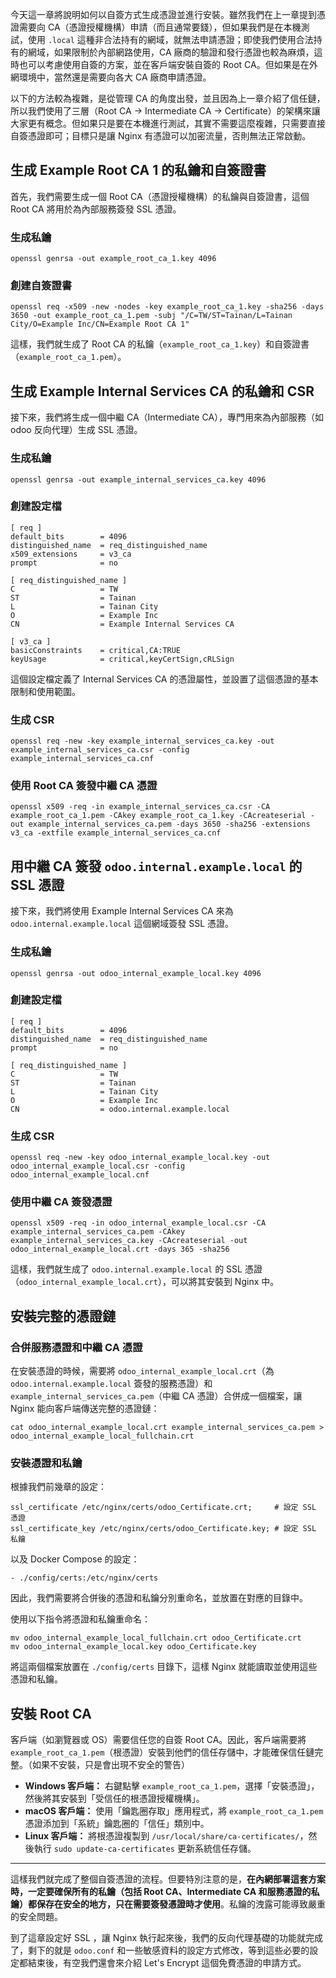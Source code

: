 今天這一章將說明如何以自簽方式生成憑證並進行安裝。雖然我們在上一章提到憑證需要向 CA（憑證授權機構）申請（而且通常要錢），但如果我們是在本機測試，使用 `.local` 這種非合法持有的網域，就無法申請憑證；即使我們使用合法持有的網域，如果限制於內部網路使用，CA 廠商的驗證和發行憑證也較為麻煩，這時也可以考慮使用自簽的方案，並在客戶端安裝自簽的 Root CA。但如果是在外網環境中，當然還是需要向各大 CA 廠商申請憑證。

以下的方法較為複雜，是從管理 CA 的角度出發，並且因為上一章介紹了信任鏈，所以我們使用了三層（Root CA -> Intermediate CA -> Certificate）的架構來讓大家更有概念。但如果只是要在本機進行測試，其實不需要這麼複雜，只需要直接自簽憑證即可；目標只是讓 Nginx 有憑證可以加密流量，否則無法正常啟動。

## 生成 Example Root CA 1 的私鑰和自簽證書

首先，我們需要生成一個 Root CA（憑證授權機構）的私鑰與自簽證書，這個 Root CA 將用於為內部服務簽發 SSL 憑證。

### 生成私鑰

    openssl genrsa -out example_root_ca_1.key 4096

### 創建自簽證書

    openssl req -x509 -new -nodes -key example_root_ca_1.key -sha256 -days 3650 -out example_root_ca_1.pem -subj "/C=TW/ST=Tainan/L=Tainan City/O=Example Inc/CN=Example Root CA 1"

這樣，我們就生成了 Root CA 的私鑰（`example_root_ca_1.key`）和自簽證書（`example_root_ca_1.pem`）。

## 生成 Example Internal Services CA 的私鑰和 CSR

接下來，我們將生成一個中繼 CA（Intermediate CA），專門用來為內部服務（如 odoo 反向代理）生成 SSL 憑證。

### 生成私鑰

    openssl genrsa -out example_internal_services_ca.key 4096

### 創建設定檔

    [ req ]
    default_bits        = 4096
    distinguished_name  = req_distinguished_name
    x509_extensions     = v3_ca
    prompt              = no

    [ req_distinguished_name ]
    C                   = TW
    ST                  = Tainan
    L                   = Tainan City
    O                   = Example Inc
    CN                  = Example Internal Services CA

    [ v3_ca ]
    basicConstraints    = critical,CA:TRUE
    keyUsage            = critical,keyCertSign,cRLSign

這個設定檔定義了 Internal Services CA 的憑證屬性，並設置了這個憑證的基本限制和使用範圍。

### 生成 CSR

    openssl req -new -key example_internal_services_ca.key -out example_internal_services_ca.csr -config example_internal_services_ca.cnf

### 使用 Root CA 簽發中繼 CA 憑證

    openssl x509 -req -in example_internal_services_ca.csr -CA example_root_ca_1.pem -CAkey example_root_ca_1.key -CAcreateserial -out example_internal_services_ca.pem -days 3650 -sha256 -extensions v3_ca -extfile example_internal_services_ca.cnf

## 用中繼 CA 簽發 `odoo.internal.example.local` 的 SSL 憑證

接下來，我們將使用 Example Internal Services CA 來為 `odoo.internal.example.local` 這個網域簽發 SSL 憑證。

### 生成私鑰

    openssl genrsa -out odoo_internal_example_local.key 4096

### 創建設定檔

    [ req ]
    default_bits        = 4096
    distinguished_name  = req_distinguished_name
    prompt              = no

    [ req_distinguished_name ]
    C                   = TW
    ST                  = Tainan
    L                   = Tainan City
    O                   = Example Inc
    CN                  = odoo.internal.example.local

### 生成 CSR

    openssl req -new -key odoo_internal_example_local.key -out odoo_internal_example_local.csr -config odoo_internal_example_local.cnf

### 使用中繼 CA 簽發憑證

    openssl x509 -req -in odoo_internal_example_local.csr -CA example_internal_services_ca.pem -CAkey example_internal_services_ca.key -CAcreateserial -out odoo_internal_example_local.crt -days 365 -sha256

這樣，我們就生成了 `odoo.internal.example.local` 的 SSL 憑證（`odoo_internal_example_local.crt`），可以將其安裝到 Nginx 中。

## 安裝完整的憑證鏈

### 合併服務憑證和中繼 CA 憑證

在安裝憑證的時候，需要將 `odoo_internal_example_local.crt`（為 `odoo.internal.example.local` 簽發的服務憑證）和 `example_internal_services_ca.pem`（中繼 CA 憑證）合併成一個檔案，讓 Nginx 能向客戶端傳送完整的憑證鏈：

    cat odoo_internal_example_local.crt example_internal_services_ca.pem > odoo_internal_example_local_fullchain.crt

### 安裝憑證和私鑰

根據我們前幾章的設定：

    ssl_certificate /etc/nginx/certs/odoo_Certificate.crt;     # 設定 SSL 憑證
    ssl_certificate_key /etc/nginx/certs/odoo_Certificate.key; # 設定 SSL 私鑰

以及 Docker Compose 的設定：

    - ./config/certs:/etc/nginx/certs

因此，我們需要將合併後的憑證和私鑰分別重命名，並放置在對應的目錄中。

使用以下指令將憑證和私鑰重命名：

    mv odoo_internal_example_local_fullchain.crt odoo_Certificate.crt
    mv odoo_internal_example_local.key odoo_Certificate.key

將這兩個檔案放置在 `./config/certs` 目錄下，這樣 Nginx 就能讀取並使用這些憑證和私鑰。

## 安裝 Root CA

客戶端（如瀏覽器或 OS）需要信任您的自簽 Root CA。因此，客戶端需要將 `example_root_ca_1.pem`（根憑證）安裝到他們的信任存儲中，才能確保信任鏈完整。（如果不安裝，只是會出現不安全的警告）

- **Windows 客戶端：** 右鍵點擊 `example_root_ca_1.pem`，選擇「安裝憑證」，然後將其安裝到「受信任的根憑證授權機構」。
- **macOS 客戶端：** 使用「鑰匙圈存取」應用程式，將 `example_root_ca_1.pem` 憑證添加到「系統」鑰匙圈的「信任」類別中。
- **Linux 客戶端：** 將根憑證複製到 `/usr/local/share/ca-certificates/`，然後執行 `sudo update-ca-certificates` 更新系統信任存儲。

---

這樣我們就完成了整個自簽憑證的流程。但要特別注意的是，**在內網部署這套方案時，一定要確保所有的私鑰（包括 Root CA、Intermediate CA 和服務憑證的私鑰）都保存在安全的地方，只在需要簽發憑證時才使用**。私鑰的洩露可能導致嚴重的安全問題。

到了這章設定好 SSL ，讓 Nginx 執行起來後，我們的反向代理基礎的功能就完成了，剩下的就是 `odoo.conf` 和一些敏感資料的設定方式修改，等到這些必要的設定都結束後，有空我們還會來介紹 Let's Encrypt 這個免費憑證的申請方式。

